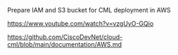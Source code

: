 Prepare IAM and S3 bucket for CML deployment in AWS

https://www.youtube.com/watch?v=vzgUyO-GQio

https://github.com/CiscoDevNet/cloud-cml/blob/main/documentation/AWS.md

